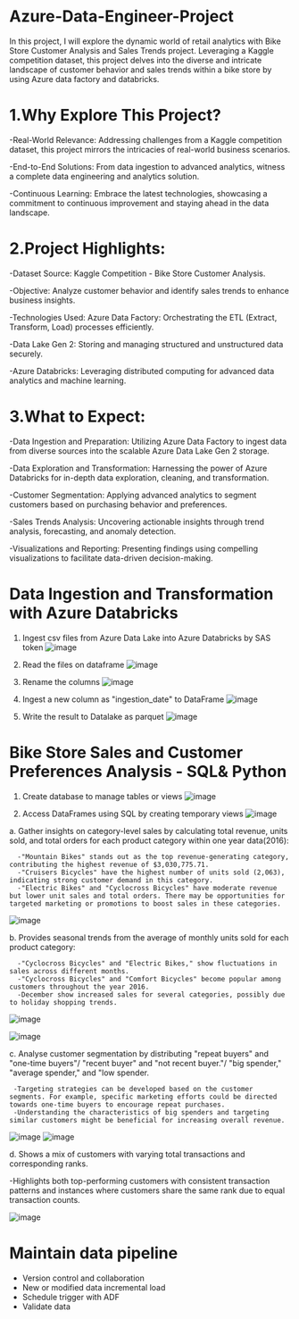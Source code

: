 # Azure-Data-Engineer-Project

In this project, I will explore the dynamic world of retail analytics with Bike Store Customer Analysis and Sales Trends project. Leveraging a Kaggle competition dataset, this project delves into the diverse and intricate landscape of customer behavior and sales trends within a bike store by using Azure data factory and databricks.

# 1.Why Explore This Project?

-Real-World Relevance: Addressing challenges from a Kaggle competition dataset, this project mirrors the intricacies of real-world business scenarios. 

-End-to-End Solutions: From data ingestion to advanced analytics, witness a complete data engineering and analytics solution. 

-Continuous Learning: Embrace the latest technologies, showcasing a commitment to continuous improvement and staying ahead in the data landscape.


# 2.Project Highlights:

-Dataset Source: Kaggle Competition - Bike Store Customer Analysis. 

-Objective: Analyze customer behavior and identify sales trends to enhance business insights. 

-Technologies Used: Azure Data Factory: Orchestrating the ETL (Extract, Transform, Load) processes efficiently. 

-Data Lake Gen 2: Storing and managing structured and unstructured data securely. 

-Azure Databricks: Leveraging distributed computing for advanced data analytics and machine learning.


# 3.What to Expect:

-Data Ingestion and Preparation: Utilizing Azure Data Factory to ingest data from diverse sources into the scalable Azure Data Lake Gen 2 storage.

-Data Exploration and Transformation: Harnessing the power of Azure Databricks for in-depth data exploration, cleaning, and transformation.

-Customer Segmentation: Applying advanced analytics to segment customers based on purchasing behavior and preferences.

-Sales Trends Analysis: Uncovering actionable insights through trend analysis, forecasting, and anomaly detection.

-Visualizations and Reporting: Presenting findings using compelling visualizations to facilitate data-driven decision-making.


# Data Ingestion and Transformation with Azure Databricks
1. Ingest csv files from Azure Data Lake into Azure Databricks by SAS token
![image](https://github.com/albeelau/Azure-Data-Engineer-Project/assets/77976477/36067a9f-4f6e-43bd-a9c9-9f2ddc75f3d9)

2. Read the files on dataframe
![image](https://github.com/albeelau/Azure-Data-Engineer-Project/assets/77976477/f5925afb-4c1f-436d-a054-fa15c1e497a7)

3. Rename the columns
![image](https://github.com/albeelau/Azure-Data-Engineer-Project/assets/77976477/8492349d-f4f7-402d-8ac9-84c90f531cab)

4. Ingest a new column as "ingestion_date" to DataFrame
![image](https://github.com/albeelau/Azure-Data-Engineer-Project/assets/77976477/7e34c3e2-df6a-442c-832f-ae2e19d1575b)

5. Write the result to Datalake as parquet
![image](https://github.com/albeelau/Azure-Data-Engineer-Project/assets/77976477/d0225512-7ade-4d48-b7fb-a2a48324c6e1)

# Bike Store Sales and Customer Preferences Analysis - SQL& Python
1. Create database to manage tables or views
![image](https://github.com/albeelau/Azure-Data-Engineer-Project/assets/77976477/561d201f-80d0-43ba-812e-96af746b14e6)

2. Access DataFrames using SQL by creating temporary views
![image](https://github.com/albeelau/Azure-Data-Engineer-Project/assets/77976477/6d1a4194-395d-428e-975e-23338f2a68d9)

a. Gather insights on category-level sales by calculating total revenue, units sold, and total orders for each product category within one year data(2016):
    
      -"Mountain Bikes" stands out as the top revenue-generating category, contributing the highest revenue of $3,030,775.71.
      -"Cruisers Bicycles" have the highest number of units sold (2,063), indicating strong customer demand in this category.
      -"Electric Bikes" and "Cyclocross Bicycles" have moderate revenue but lower unit sales and total orders. There may be opportunities for targeted marketing or promotions to boost sales in these categories.

 ![image](https://github.com/albeelau/Azure-Data-Engineer-Project/assets/77976477/9cc3790c-29ba-4897-9e68-7ccbfcf78324)

b. Provides seasonal trends from the average of monthly units sold for each product category:
     
      -"Cyclocross Bicycles" and "Electric Bikes," show fluctuations in sales across different months.
      -"Cyclocross Bicycles" and "Comfort Bicycles" become popular among customers throughout the year 2016.
      -December show increased sales for several categories, possibly due to holiday shopping trends.

![image](https://github.com/albeelau/Azure-Data-Engineer-Project/assets/77976477/3eda57a1-a256-4d34-bab6-5a006203b514)

![image](https://github.com/albeelau/Azure-Data-Engineer-Project/assets/77976477/f2dbecb2-ea49-4f88-b1bd-3241beed0570)

c. Analyse customer segmentation by distributing "repeat buyers" and "one-time buyers"/ "recent buyer" and "not recent buyer."/ "big spender," "average spender," and "low spender.
     
     -Targeting strategies can be developed based on the customer segments. For example, specific marketing efforts could be directed towards one-time buyers to encourage repeat purchases.
     -Understanding the characteristics of big spenders and targeting similar customers might be beneficial for increasing overall revenue.
![image](https://github.com/albeelau/Azure-Data-Engineer-Project/assets/77976477/c2abf95b-2715-4378-8bff-544d5bd1c02e)
![image](https://github.com/albeelau/Azure-Data-Engineer-Project/assets/77976477/ece742e0-9b21-4515-89a9-0ed3e8e74faf)


d. Shows a mix of customers with varying total transactions and corresponding ranks.
  
   -Highlights both top-performing customers with consistent transaction patterns and instances where customers share the same rank due to equal transaction counts.

![image](https://github.com/albeelau/Azure-Data-Engineer-Project/assets/77976477/c8df78d5-a4c5-4541-8c90-abb769d28744)

# Maintain data pipeline
- Version control and collaboration
- New or modified data incremental load 
- Schedule trigger with ADF
- Validate data

